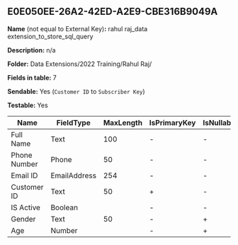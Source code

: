## E0E050EE-26A2-42ED-A2E9-CBE316B9049A

**Name** (not equal to External Key)**:** rahul raj_data extension_to_store_sql_query

**Description:** n/a

**Folder:** Data Extensions/2022 Training/Rahul Raj/

**Fields in table:** 7

**Sendable:** Yes (`Customer ID` to `Subscriber Key`)

**Testable:** Yes

| Name | FieldType | MaxLength | IsPrimaryKey | IsNullable | DefaultValue |
| --- | --- | --- | --- | --- | --- |
| Full Name | Text | 100 | - | - |  |
| Phone Number | Phone | 50 | - | - |  |
| Email ID | EmailAddress | 254 | - | - |  |
| Customer ID | Text | 50 | + | - |  |
| IS Active | Boolean |  | - | - | False |
| Gender | Text | 50 | - | + |  |
| Age | Number |  | - | + |  |
